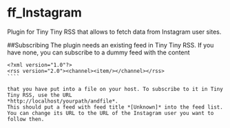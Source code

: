 ff_Instagram
============

Plugin for Tiny Tiny RSS that allows to fetch data from Instagram user sites.

##Subscribing 
The plugin needs an existing feed in Tiny Tiny RSS. If you have none, you can subscribe to a dummy feed
with the content

`````
<?xml version="1.0"?>
<rss version="2.0"><channel><item/></channel></rss>
````

that you have put into a file on your host. To subscribe to it in Tiny Tiny RSS, use the URL
*http://localhost/yourpath/andfile*.
This should put a feed with feed title *[Unknown]* into the feed list.
You can change its URL to the URL of the Instagram user you want to follow then.
